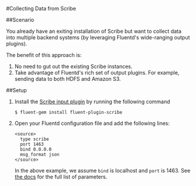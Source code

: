 #Collecting Data from Scribe

##Scenario

You already have an exiting installation of Scribe but want to collect data into multiple backend systems (by leveraging Fluentd's wide-ranging output plugins).

The benefit of this approach is:

1. No need to gut out the existing Scribe instances.
2. Take advantage of Fluentd's rich set of output plugins. For example, sending data to both HDFS and Amazon S3.

##Setup

1. Install the [Scribe input plugin](https://github.com/fluent/fluent-plugin-scribe) by running the following command

    ```
    $ fluent-gem install fluent-plugin-scribe
    ```

2. Open your Fluentd configuration file and add the following lines:

    ```
    <source>
      type scribe
      port 1463
      bind 0.0.0.0
      msg_format json
    </source> 
    ```
    In the above example, we assume `bind` is localhost and `port` is 1463. See [the docs](https://docs.fluentd.org/articles/in_scribe) for the full list of parameters.
